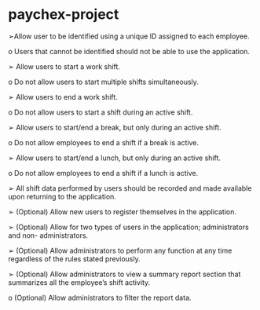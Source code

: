 # paychex-project
 
➢Allow user to be identified using a unique ID assigned to each employee.
 
   o Users that cannot be identified should not be able to use the application.
 
➢ Allow users to start a work shift.
 
   o Do not allow users to start multiple shifts simultaneously.
 
➢ Allow users to end a work shift.
 
   o Do not allow users to start a shift during an active shift.
 
➢ Allow users to start/end a break, but only during an active shift.
 
   o Do not allow employees to end a shift if a break is active.
 
➢ Allow users to start/end a lunch, but only during an active shift.
 
   o Do not allow employees to end a shift if a lunch is active.
 
➢ All shift data performed by users should be recorded and made available upon returning to
the application.

➢ (Optional) Allow new users to register themselves in the application.

➢ (Optional) Allow for two types of users in the application; administrators and non-
administrators.

➢ (Optional) Allow administrators to perform any function at any time regardless of the rules
stated previously.

➢ (Optional) Allow administrators to view a summary report section that summarizes all the
employee’s shift activity.
 
   o (Optional) Allow administrators to filter the report data.
